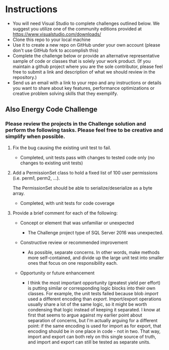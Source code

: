 
# Instructions
- You will need Visual Studio to complete challenges outlined below. We suggest you utilize one of the community editions provided at https://www.visualstudio.com/downloads/
- Clone this repo to your local machine
- Use it to create a new repo on GitHub under your own account (please don't use GitHub fork to accomplish this)
- Complete the challenge below or provide an alternative representative sample of code or classes that is solely your work product. 
  (If you maintain a github project where you are the sole contributor, please feel free to submit a link and description of what we should review in the repository.)
- Send us an email with a link to your repo and any instructions or details you want to share about key features, performance optimizations or creative problem solving skills that they exemplify.

## Also Energy Code Challenge

### Please review the projects in the Challenge solution and perform the following tasks. Please feel free to be creative and simplify when possible. 

1) Fix the bug causing the existing unit test to fail.
   - Completed, unit tests pass with changes to tested code only (no changes to existing unit tests)

2) Add a PermissionSet class to hold a fixed list of 100 user permissions (i.e. perm1, perm2, ...). 

   The PermissionSet should be able to serialize/deserialize as a byte array.
   - Completed, with unit tests for code coverage

3) Provide a brief comment for each of the following:

   - Concept or element that was unfamiliar or unexpected
      - The Challenge project type of SQL Server 2016 was unexpected.

   - Constructive review or recommended improvement
      - As possible, separate concerns. In other words, make methods more self-contained, and divide up the large unit test into smaller ones that focus on one responsibility each.

   - Opportunity or future enhancement
      - I think the most important opportunity (greatest yield per effort) is putting similar or corresponding logic blocks into their own classes. For example, the unit tests failed because blob *import* used a different encoding than *export*. Import/export operations usually share a lot of the same logic, so it might be worth condensing that logic instead of keeping it separated. I know at first that seems to argue against my earlier point about separation of concerns, but I'm actually arguing for a different point: if the same encoding is used for import as for export, that encoding should be in one place in code - not in two. That way, import and export can both rely on this single source of truth, and import and export can still be tested as separate units.